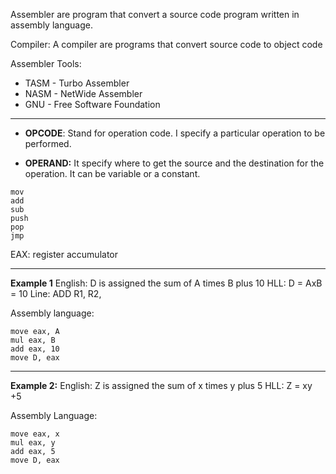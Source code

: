 Assembler are program that convert a source code program written in assembly language. 

Compiler:
A compiler are programs that convert source code to object code

Assembler Tools:
- TASM - Turbo Assembler 
- NASM - NetWide Assembler
- GNU - Free Software Foundation 

---

- **OPCODE**: Stand for operation code. I specify a particular operation to be performed.

- **OPERAND:**  It specify where to get the source and the destination for the operation. It can be variable or a constant. 

```assembly
mov
add
sub
push
pop
jmp
```


EAX: register accumulator

---

**Example 1**
English: D  is assigned the sum of A times B plus 10
HLL: D = AxB = 10
Line: ADD R1, R2, 

Assembly language:

``` assembly language
move eax, A
mul eax, B
add eax, 10
move D, eax
```

---
**Example 2:**
English: Z is assigned the sum of x times y plus 5
HLL: Z = xy +5

Assembly Language:
```assembly
move eax, x
mul eax, y
add eax, 5
move D, eax
```